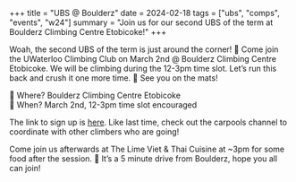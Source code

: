 +++
title = "UBS @ Boulderz"
date = 2024-02-18
tags = ["ubs", "comps", "events", "w24"]
summary = "Join us for our second UBS of the term at Boulderz Climbing Centre Etobicoke!"
+++

Woah, the second UBS of the term is just around the corner! 👀 Come join the UWaterloo Climbing Club on March 2nd @ Boulderz Climbing Centre Etobicoke. We will be climbing during the 12-3pm time slot. Let’s run this back and crush it one more time. 👊 See you on the mats!

📍 Where? Boulderz Climbing Centre Etobicoke  
📆 When? March 2nd, 12-3pm time slot encouraged

The link to sign up is [here](https://www.boulderzclimbing.com/2024/02/15/ubs-at-boulderz-2024/). Like last time, check out the ⁠carpools channel to coordinate with other climbers who are going!

Come join us afterwards at The Lime Viet & Thai Cuisine at ~3pm for some food after the session. 🍜 It’s a 5 minute drive from Boulderz, hope you all can join!
